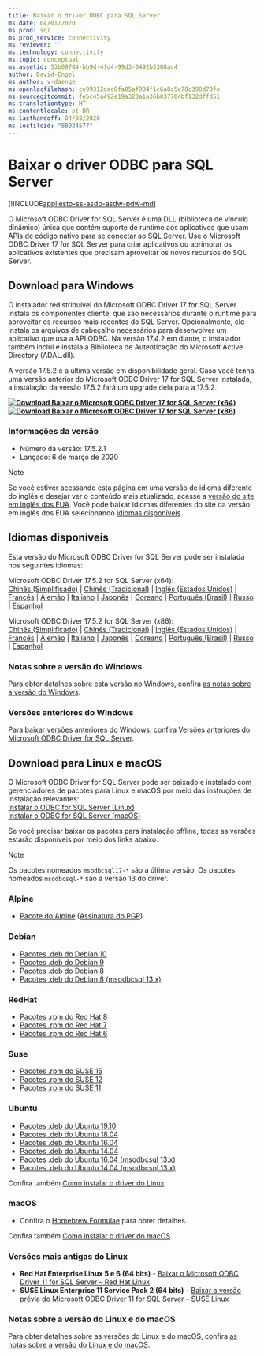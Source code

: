 ```yaml
---
title: Baixar o driver ODBC para SQL Server
ms.date: 04/01/2020
ms.prod: sql
ms.prod_service: connectivity
ms.reviewer: ''
ms.technology: connectivity
ms.topic: conceptual
ms.assetid: 53b09784-bb9d-4fd4-99d3-0492b3308ac4
author: David-Engel
ms.author: v-daenge
ms.openlocfilehash: ce99312dac0fa05af904f1c6a8c5e78c398d70fe
ms.sourcegitcommit: fe5c45a492e19a320a1a36b037704bf132dffd51
ms.translationtype: HT
ms.contentlocale: pt-BR
ms.lasthandoff: 04/08/2020
ms.locfileid: "80924577"
---
```

# <a name="download-odbc-driver-for-sql-server"></a>Baixar o driver ODBC para SQL Server

[!INCLUDE[appliesto-ss-asdb-asdw-pdw-md](../../includes/appliesto-ss-asdb-asdw-pdw-md.md)]

O Microsoft ODBC Driver for SQL Server é uma DLL (biblioteca de vínculo dinâmico) única que contém suporte de runtime aos aplicativos que usam APIs de código nativo para se conectar ao SQL Server. Use o Microsoft ODBC Driver 17 for SQL Server para criar aplicativos ou aprimorar os aplicativos existentes que precisam aproveitar os novos recursos do SQL Server.

## <a name="download-for-windows"></a>Download para Windows

O instalador redistribuível do Microsoft ODBC Driver 17 for SQL Server instala os componentes cliente, que são necessários durante o runtime para aproveitar os recursos mais recentes do SQL Server. Opcionalmente, ele instala os arquivos de cabeçalho necessários para desenvolver um aplicativo que usa a API ODBC. Na versão 17.4.2 em diante, o instalador também inclui e instala a Biblioteca de Autenticação do Microsoft Active Directory (ADAL.dll).

A versão 17.5.2 é a última versão em disponibilidade geral. Caso você tenha uma versão anterior do Microsoft ODBC Driver 17 for SQL Server instalada, a instalação da versão 17.5.2 fará um upgrade dela para a 17.5.2.

**[![Download](../../ssms/media/download-icon.png) Baixar o Microsoft ODBC Driver 17 for SQL Server (x64)](https://go.microsoft.com/fwlink/?linkid=2120137)**  
**[![Download](../../ssms/media/download-icon.png) Baixar o Microsoft ODBC Driver 17 for SQL Server (x86)](https://go.microsoft.com/fwlink/?linkid=2120140)**  

### <a name="version-information"></a>Informações da versão

- Número da versão: 17.5.2.1
- Lançado: 6 de março de 2020

> [!Note]
> Se você estiver acessando esta página em uma versão de idioma diferente do inglês e desejar ver o conteúdo mais atualizado, acesse a [versão do site em inglês dos EUA](https://aka.ms/downloadmsodbcsqlenglish). Você pode baixar idiomas diferentes do site da versão em inglês dos EUA selecionando [idiomas disponíveis](#available-languages).

## <a name="available-languages"></a>Idiomas disponíveis

Esta versão do Microsoft ODBC Driver for SQL Server pode ser instalada nos seguintes idiomas:

Microsoft ODBC Driver 17.5.2 for SQL Server (x64):  
[Chinês (Simplificado)](https://go.microsoft.com/fwlink/?linkid=2120137&clcid=0x804) | [Chinês (Tradicional)](https://go.microsoft.com/fwlink/?linkid=2120137&clcid=0x404) | [Inglês (Estados Unidos)](https://go.microsoft.com/fwlink/?linkid=2120137&clcid=0x409) | [Francês](https://go.microsoft.com/fwlink/?linkid=2120137&clcid=0x40c) | [Alemão](https://go.microsoft.com/fwlink/?linkid=2120137&clcid=0x407) | [Italiano](https://go.microsoft.com/fwlink/?linkid=2120137&clcid=0x410) | [Japonês](https://go.microsoft.com/fwlink/?linkid=2120137&clcid=0x411) | [Coreano](https://go.microsoft.com/fwlink/?linkid=2120137&clcid=0x412) | [Português (Brasil)](https://go.microsoft.com/fwlink/?linkid=2120137&clcid=0x416) | [Russo](https://go.microsoft.com/fwlink/?linkid=2120137&clcid=0x419) | [Espanhol](https://go.microsoft.com/fwlink/?linkid=2120137&clcid=0x40a)

Microsoft ODBC Driver 17.5.2 for SQL Server (x86):  
[Chinês (Simplificado)](https://go.microsoft.com/fwlink/?linkid=2120140&clcid=0x804) | [Chinês (Tradicional)](https://go.microsoft.com/fwlink/?linkid=2120140&clcid=0x404) | [Inglês (Estados Unidos)](https://go.microsoft.com/fwlink/?linkid=2120140&clcid=0x409) | [Francês](https://go.microsoft.com/fwlink/?linkid=2120140&clcid=0x40c) | [Alemão](https://go.microsoft.com/fwlink/?linkid=2120140&clcid=0x407) | [Italiano](https://go.microsoft.com/fwlink/?linkid=2120140&clcid=0x410) | [Japonês](https://go.microsoft.com/fwlink/?linkid=2120140&clcid=0x411) | [Coreano](https://go.microsoft.com/fwlink/?linkid=2120140&clcid=0x412) | [Português (Brasil)](https://go.microsoft.com/fwlink/?linkid=2120140&clcid=0x416) | [Russo](https://go.microsoft.com/fwlink/?linkid=2120140&clcid=0x419) | [Espanhol](https://go.microsoft.com/fwlink/?linkid=2120140&clcid=0x40a)

### <a name="release-notes-for-windows"></a>Notas sobre a versão do Windows

Para obter detalhes sobre esta versão no Windows, confira [as notas sobre a versão do Windows](windows\release-notes-odbc-sql-server-windows.md).

### <a name="previous-releases-for-windows"></a>Versões anteriores do Windows

Para baixar versões anteriores do Windows, confira [Versões anteriores do Microsoft ODBC Driver for SQL Server](windows\release-notes-odbc-sql-server-windows.md#previous-releases).

## <a name="download-for-linux-and-macos"></a>Download para Linux e macOS

O Microsoft ODBC Driver for SQL Server pode ser baixado e instalado com gerenciadores de pacotes para Linux e macOS por meio das instruções de instalação relevantes:  
[Instalar o ODBC for SQL Server (Linux)](linux-mac\installing-the-microsoft-odbc-driver-for-sql-server.md)  
[Instalar o ODBC for SQL Server (macOS)](linux-mac\install-microsoft-odbc-driver-sql-server-macos.md)  

Se você precisar baixar os pacotes para instalação offline, todas as versões estarão disponíveis por meio dos links abaixo.

> [!Note]
> Os pacotes nomeados `msodbcsql17-*` são a última versão. Os pacotes nomeados `msodbcsql-*` são a versão 13 do driver.

### <a name="alpine"></a>Alpine

- [Pacote do Alpine](https://download.microsoft.com/download/e/4/e/e4e67866-dffd-428c-aac7-8d28ddafb39b/msodbcsql17_17.5.2.1-1_amd64.apk) ([Assinatura do PGP](https://download.microsoft.com/download/e/4/e/e4e67866-dffd-428c-aac7-8d28ddafb39b/msodbcsql17_17.5.2.1-1_amd64.sig))

### <a name="debian"></a>Debian

- [Pacotes .deb do Debian 10](https://packages.microsoft.com/debian/10/prod/pool/main/m/msodbcsql17/)
- [Pacotes .deb do Debian 9](https://packages.microsoft.com/debian/9/prod/pool/main/m/msodbcsql17/)
- [Pacotes .deb do Debian 8](https://packages.microsoft.com/debian/8/prod/pool/main/m/msodbcsql17/)
- [Pacotes .deb do Debian 8 (msodbcsql 13.x)](https://packages.microsoft.com/debian/8/prod/pool/main/m/msodbcsql/)

### <a name="redhat"></a>RedHat

- [Pacotes .rpm do Red Hat 8](https://packages.microsoft.com/rhel/8/prod/)
- [Pacotes .rpm do Red Hat 7](https://packages.microsoft.com/rhel/7/prod/)
- [Pacotes .rpm do Red Hat 6](https://packages.microsoft.com/rhel/6/prod/)

### <a name="suse"></a>Suse

- [Pacotes .rpm do SUSE 15](https://packages.microsoft.com/sles/15/prod/)
- [Pacotes .rpm do SUSE 12](https://packages.microsoft.com/sles/12/prod/)
- [Pacotes .rpm do SUSE 11](https://packages.microsoft.com/sles/11/prod/)

### <a name="ubuntu"></a>Ubuntu

- [Pacotes .deb do Ubuntu 19.10](https://packages.microsoft.com/ubuntu/19.10/prod/pool/main/m/msodbcsql17/)
- [Pacotes .deb do Ubuntu 18.04](https://packages.microsoft.com/ubuntu/18.04/prod/pool/main/m/msodbcsql17/)
- [Pacotes .deb do Ubuntu 16.04](https://packages.microsoft.com/ubuntu/16.04/prod/pool/main/m/msodbcsql17/)
- [Pacotes .deb do Ubuntu 14.04](https://packages.microsoft.com/ubuntu/14.04/prod/pool/main/m/msodbcsql17/)
- [Pacotes .deb do Ubuntu 16.04 (msodbcsql 13.x)](https://packages.microsoft.com/ubuntu/16.04/prod/pool/main/m/msodbcsql/)
- [Pacotes .deb do Ubuntu 14.04 (msodbcsql 13.x)](https://packages.microsoft.com/ubuntu/14.04/prod/pool/main/m/msodbcsql/)

Confira também [Como instalar o driver do Linux](linux-mac/installing-the-microsoft-odbc-driver-for-sql-server.md).

### <a name="macos"></a>macOS

- Confira o [Homebrew Formulae](https://github.com/Microsoft/homebrew-mssql-release) para obter detalhes.

Confira também [Como instalar o driver do macOS](linux-mac/install-microsoft-odbc-driver-sql-server-macos.md).

### <a name="older-linux-releases"></a>Versões mais antigas do Linux

- **Red Hat Enterprise Linux 5 e 6 (64 bits)**  - [Baixar o Microsoft ODBC Driver 11 for SQL Server – Red Hat Linux](https://go.microsoft.com/fwlink/?LinkId=267321)  
- **SUSE Linux Enterprise 11 Service Pack 2 (64 bits)**  - [Baixar a versão prévia do Microsoft ODBC Driver 11 for SQL Server – SUSE Linux](https://go.microsoft.com/fwlink/?LinkId=264916)

### <a name="release-notes-for-linux-and-macos"></a>Notas sobre a versão do Linux e do macOS

Para obter detalhes sobre as versões do Linux e do macOS, confira [as notas sobre a versão do Linux e do macOS](linux-mac\release-notes-odbc-sql-server-linux-mac.md).
